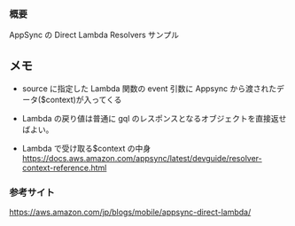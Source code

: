 ### 概要

AppSync の Direct Lambda Resolvers サンプル

## メモ

- source に指定した Lambda 関数の event 引数に Appsync から渡されたデータ(\$context)が入ってくる
- Lambda の戻り値は普通に gql のレスポンスとなるオブジェクトを直接返せばよい。

- Lambda で受け取る\$context の中身
  https://docs.aws.amazon.com/appsync/latest/devguide/resolver-context-reference.html

### 参考サイト

https://aws.amazon.com/jp/blogs/mobile/appsync-direct-lambda/
